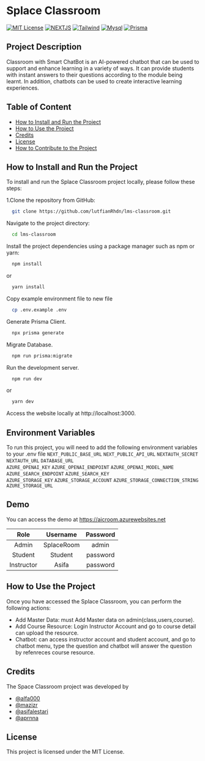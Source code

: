 
# Splace Classroom

[![MIT License](https://img.shields.io/badge/License-MIT-blue.svg)](https://choosealicense.com/licenses/mit/) [![NEXTJS](https://img.shields.io/badge/Next.js-13-green.svg)](https://nextjs.org/) [![Tailwind](https://img.shields.io/badge/Tailwind-lastest-green.svg)](https://tailwindcss.com/) [![Mysql](https://img.shields.io/badge/mysql-lastest-green.svg)](https://www.mysql.com/) [![Prisma](https://img.shields.io/badge/Prisma-lastest-green.svg)](https://www.prisma.io/)

## Project Description

Classroom with Smart ChatBot is an AI-powered chatbot that can be used to support and enhance learning in a variety of ways. It can provide students with instant answers to their questions according to the module being learnt. In addition, chatbots can be used to create interactive learning experiences.
## Table of Content

 - [How to Install and Run the Project](#How-to-Install-and-Run-the-Project)
 - [How to Use the Project](#How-to-Use-the-Project)
 - [Credits](#Credits)
 - [License](#license)
 - [How to Contribute to the Project](#How-to-Contribute-to-the-Project)

## How to Install and Run the Project
To install and run the Splace Classroom project locally, please follow these steps:

 1.Clone the repository from GitHub:    
```bash
  git clone https://github.com/lutfianRhdn/lms-classroom.git
```

Navigate to the project directory:
```bash
  cd lms-classroom
```
Install the project dependencies using a package manager such as npm or yarn:
```bash
  npm install
```
or
```bash
  yarn install
```
Copy example environment file to new file
```bash
  cp .env.example .env
```

Generate Prisma Client.
```bash
  npx prisma generate
```

Migrate Database.
```bash
  npm run prisma:migrate
```

Run the development server.
```bash
  npm run dev
```
or
```bash
  yarn dev
```
Access the website locally at http://localhost:3000.


## Environment Variables

To run this project, you will need to add the following environment variables to your .env file
`NEXT_PUBLIC_BASE_URL` 
`NEXT_PUBLIC_API_URL` 
`NEXTAUTH_SECRET`  
`NEXTAUTH_URL` 
`DATABASE_URL`  
`AZURE_OPENAI_KEY`
`AZURE_OPENAI_ENDPOINT`
`AZURE_OPENAI_MODEL_NAME`   
`AZURE_SEARCH_ENDPOINT`
`AZURE_SEARCH_KEY`  
`AZURE_STORAGE_KEY`
`AZURE_STORAGE_ACCOUNT`
`AZURE_STORAGE_CONNECTION_STRING`
`AZURE_STORAGE_URL`


## Demo
You can access the demo at https://aicroom.azurewebsites.net

| **Role** | **Username**| **Password** |
| :---: | :-----------: | :----------------------: |
| Admin| SplaceRoom | admin |
| Student | Student  | password |
| Instructor | Asifa  | password |

## How to Use the Project

Once you have accessed the Splace Classroom, you can perform the following actions:
- Add Master Data: must Add Master data on admin(class,users,course).
- Add Course Resource: Login Instructor Account and go to course detail can upload the resource.
- Chatbot: can access instructor account and student account, and go to chatbot menu, type the question and chatbot will answer the question by refenreces course resource.
## Credits


The Space Classroom project was developed by  
- [@alfa000](https://www.github.com/alfa000)
- [@mazizr](https://www.github.com/mazizr)
- [@asifalestari](https://www.github.com/asifalestari)
- [@aprnna](https://www.github.com/aprnna)

## License

This project is licensed under the MIT License.


